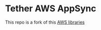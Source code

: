 # Tether AWS AppSync

This repo is a fork of this [AWS libraries](https://github.com/awslabs/aws-mobile-appsync-sdk-js)
